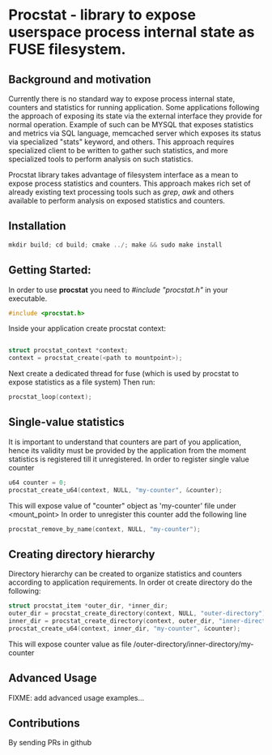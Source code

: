 # Procstat - library to expose userspace process internal state as FUSE filesystem. 

## Background and motivation
Currently there is no standard way to expose process internal state, counters and statistics for running application.
Some applications following the approach of exposing its state via the external interface they provide for normal operation.
Example of such can be MYSQL that exposes statistics and metrics via SQL language, memcached server which exposes its status 
via specialized "stats" keyword, and others. This approach requires specialized client to be written to gather such statistics, and more specialized tools 
to perform analysis on such statistics.

Procstat library takes advantage of filesystem interface as a mean to expose process statistics and counters. This approach makes rich set of already 
existing text processing tools  such as *grep*, *awk* and others available to perform analysis on exposed statistics and counters.



## Installation
```C
mkdir build; cd build; cmake ../; make && sudo make install
```

## Getting Started:
In order to use **procstat** you need to *#include "procstat.h"* in your executable. 

```C
#include <procstat.h>
```

Inside your application create procstat context:
```C

struct procstat_context *context;
context = procstat_create(<path to mountpoint>);
```

Next create a dedicated thread for fuse (which is used by procstat to expose statistics as a file system)
Then run:
```C
procstat_loop(context); 
```


## Single-value statistics
It is important to understand that counters are part of you application, hence its validity must be provided by the application from the moment
statistics is registered till it unregistered.
In order to register single value counter 

```C
u64 counter = 0;
procstat_create_u64(context, NULL, "my-counter", &counter);
```

This will expose value of "counter" object as 'my-counter' file under <mount_point>
In order to unregister this counter add the following line 

```C
procstat_remove_by_name(context, NULL, "my-counter");
```

## Creating directory hierarchy
Directory hierarchy can be created to organize statistics and counters according to application requirements.
In order ot create directory do the following:

```C
struct procstat_item *outer_dir, *inner_dir;
outer_dir = procstat_create_directory(context, NULL, "outer-directory");
inner_dir = procstat_create_directory(context, outer_dir, "inner-directory");
procstat_create_u64(context, inner_dir, "my-counter", &counter);
```

This will expose counter value as file <mountpoint>/outer-directory/inner-directory/my-counter


## Advanced Usage
FIXME: add advanced usage examples...

## Contributions
By sending PRs in github
